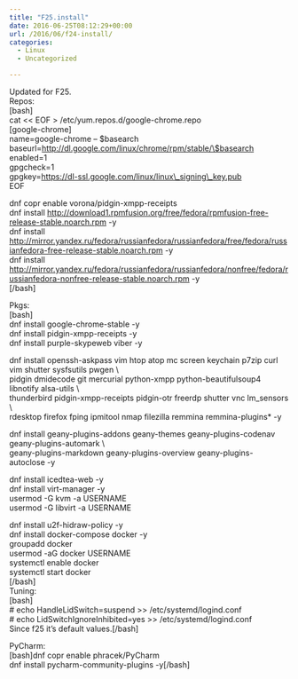 ```yaml
---
title: "F25.install"
date: 2016-06-25T08:12:29+00:00
url: /2016/06/f24-install/
categories:
  - Linux
  - Uncategorized

---
```

Updated for F25.  
Repos:  
[bash]  
cat << EOF > /etc/yum.repos.d/google-chrome.repo  
[google-chrome]  
name=google-chrome &#8211; \$basearch  
baseurl=http://dl.google.com/linux/chrome/rpm/stable/\$basearch  
enabled=1  
gpgcheck=1  
gpgkey=https://dl-ssl.google.com/linux/linux\_signing\_key.pub  
EOF

dnf copr enable vorona/pidgin-xmpp-receipts  
dnf install http://download1.rpmfusion.org/free/fedora/rpmfusion-free-release-stable.noarch.rpm -y  
dnf install http://mirror.yandex.ru/fedora/russianfedora/russianfedora/free/fedora/russianfedora-free-release-stable.noarch.rpm -y  
dnf install http://mirror.yandex.ru/fedora/russianfedora/russianfedora/nonfree/fedora/russianfedora-nonfree-release-stable.noarch.rpm -y  
[/bash]

Pkgs:  
[bash]  
dnf install google-chrome-stable -y  
dnf install pidgin-xmpp-receipts -y  
dnf install purple-skypeweb viber -y

dnf install openssh-askpass vim htop atop mc screen keychain p7zip curl vim shutter sysfsutils pwgen \  
pidgin dmidecode git mercurial python-xmpp python-beautifulsoup4 libnotify alsa-utils \  
thunderbird pidgin-xmpp-receipts pidgin-otr freerdp shutter vnc lm_sensors \  
rdesktop firefox fping ipmitool nmap filezilla remmina remmina-plugins* -y

dnf install geany-plugins-addons geany-themes geany-plugins-codenav geany-plugins-automark \  
geany-plugins-markdown geany-plugins-overview geany-plugins-autoclose -y

dnf install icedtea-web -y  
dnf install virt-manager -y  
usermod -G kvm -a USERNAME  
usermod -G libvirt -a USERNAME

dnf install u2f-hidraw-policy -y  
dnf install docker-compose docker -y  
groupadd docker  
usermod -aG docker USERNAME  
systemctl enable docker  
systemctl start docker  
[/bash]  
Tuning:  
[bash]  
\# echo HandleLidSwitch=suspend >> /etc/systemd/logind.conf  
\# echo LidSwitchIgnoreInhibited=yes >> /etc/systemd/logind.conf  
Since f25 it&#8217;s default values.[/bash]

PyCharm:  
[bash]dnf copr enable phracek/PyCharm  
dnf install pycharm-community-plugins -y[/bash]